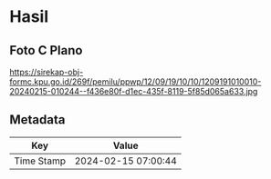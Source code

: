 # Hasil

## Foto C Plano

https://sirekap-obj-formc.kpu.go.id/269f/pemilu/ppwp/12/09/19/10/10/1209191010010-20240215-010244--f436e80f-d1ec-435f-8119-5f85d065a633.jpg


## Metadata

| Key        | Value               |
| ---------- | ------------------- |
| Time Stamp | 2024-02-15 07:00:44 |



